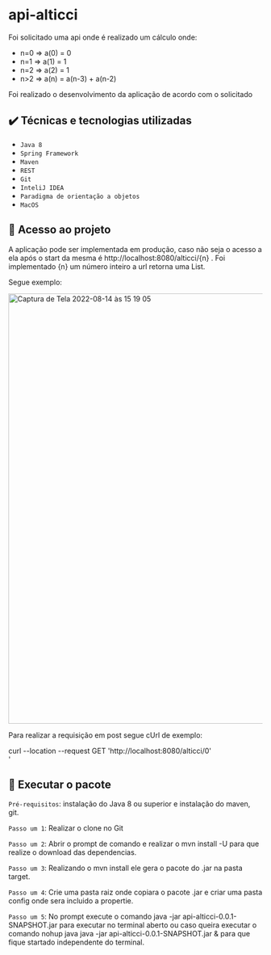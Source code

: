 # api-alticci
Foi solicitado uma api onde é realizado um cálculo onde:

- n=0 => a(0) = 0 
- n=1 => a(1) = 1 
- n=2 => a(2) = 1
- n>2 => a(n) = a(n-3) + a(n-2)

Foi realizado o desenvolvimento da aplicação de acordo com o solicitado

## ✔️ Técnicas e tecnologias utilizadas

- ``Java 8``
- ``Spring Framework``
- ``Maven``
- ``REST``
- ``Git``
- ``InteliJ IDEA``
- ``Paradigma de orientação a objetos``
- ``MacOS``

## 📁 Acesso ao projeto

A aplicação pode ser implementada em produção, caso não seja o acesso a ela após o start da mesma é http://localhost:8080/alticci/{n} .
Foi implementado {n} um número inteiro a url retorna uma List<BigInteger>.

Segue exemplo:

<img width="852" alt="Captura de Tela 2022-08-14 às 15 19 05" src="https://user-images.githubusercontent.com/46197486/184549822-00e118e0-8332-44f5-8503-e0d9753e7803.png">

Para realizar a requisição em post segue cUrl de exemplo:

curl --location --request GET 'http://localhost:8080/alticci/0' \
'

## :hammer: Executar o pacote

`Pré-requisitos`: instalação do Java 8 ou superior e instalação do maven, git.

`Passo um 1`: Realizar o clone no Git 

`Passo um 2`: Abrir o prompt de comando e realizar o mvn install -U para que realize o download das dependencias.

`Passo um 3`: Realizando o mvn install ele gera o pacote do .jar na pasta target.

`Passo um 4`: Crie uma pasta raiz onde copiara o pacote .jar e criar uma pasta config onde sera incluido a propertie.

`Passo um 5`: No prompt execute o comando java -jar api-alticci-0.0.1-SNAPSHOT.jar para executar no terminal aberto ou caso queira executar o comando
 nohup java java -jar api-alticci-0.0.1-SNAPSHOT.jar & para que fique startado independente do terminal.

